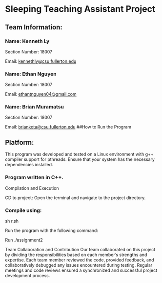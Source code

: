 # Sleeping Teaching Assistant Project

## Team Information:
### Name: Kenneth Ly
Section 
Number: 18007

Email: kennethly@csu.fullerton.edu

### Name: Ethan Nguyen
Section Number: 18007

Email: ethantnguyen04@gmail.com

### Name: Brian Muramatsu
Section Number: 18007

Email: briankota@csu.fullerton.edu
##How to Run the Program
## Platform:

This program was developed and tested on a Linux environment with g++ compiler support for pthreads. Ensure that your system has the necessary dependencies installed. 

### Program written in C++.
Compilation and Execution

CD to project:
Open the terminal and navigate to the project directory.

### Compile using: 
sh r.sh

Run the program with the following command:

Run
./assignment2

Team Collaboration and Contribution
Our team collaborated on this project by dividing the responsibilities based on each member’s strengths and expertise. Each team member reviewed the code, provided feedback, and collaboratively debugged any issues encountered during testing. Regular meetings and code reviews ensured a synchronized and successful project development process.
